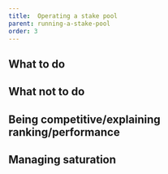 ```yaml
---
title:  Operating a stake pool
parent: running-a-stake-pool
order: 3
---
```

## What to do

## What not to do

## Being competitive/explaining ranking/performance

## Managing saturation
